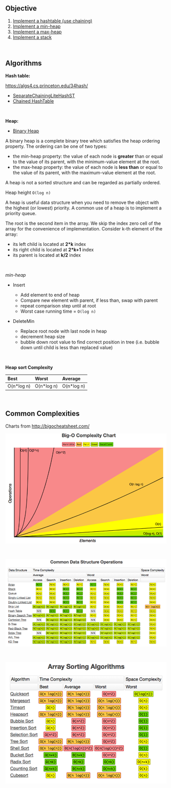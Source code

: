 ## Objective 

1. [Implement a hashtable (use chaining)](src/main/java/com/github/noconnor/reference/ChainedHashTable.java)
2. [Implement a min-heap](src/main/java/com/github/noconnor/reference/MinHeap.java)
3. [Implement a max-heap](src/main/java/com/github/noconnor/reference/MaxHeap.java)
4. [Implement a stack](src/main/java/com/github/noconnor/reference/Stack.java)

<br>

## Algorithms

**Hash table:**

https://algs4.cs.princeton.edu/34hash/

* [SeparateChainingLiteHashST](https://algs4.cs.princeton.edu/34hash/SeparateChainingLiteHashST.java.html)
* [Chained HashTable](http://www.algolist.net/Data_structures/Hash_table/Chaining)

<br>

**Heap:**

* [Binary Heap](https://www.cs.cmu.edu/~adamchik/15-121/lectures/Binary%20Heaps/heaps.html)

A binary heap is a complete binary tree which satisfies the heap ordering property. The ordering can be one of two types:

* the min-heap property: the value of each node is **greater** than or equal to the value of its parent, with the minimum-value element at the root.
* the max-heap property: the value of each node is **less than** or equal to the value of its parent, with the maximum-value element at the root.

A heap is not a sorted structure and can be regarded as partially ordered.

Heap height `O(log n)`

A heap is useful data structure when you need to remove the object with the highest (or lowest) priority. 
A common use of a heap is to implement a priority queue.

The root is the second item in the array. 
We skip the index zero cell of the array for the convenience of implementation. 
Consider k-th element of the array:

* its left child is located at **2\*k** index 
* its right child is located at **2\*k+1** index 
* its parent is located at **k/2** index

<br>

*min-heap*

* Insert
  * Add element to end of heap
  * Compare new element with parent, if less than, swap with parent
  * repeat comparison step until at root
  * Worst case running time = `O(log n)`

* DeleteMin
  * Replace root node with last node in heap
  * decrement heap size
  * bubble down root value to find correct position in tree (i.e. bubble down until child is less than replaced value)

<br>

**Heap sort Complexity**

| Best| Worst | Average |
|:----|:------|:--------|
|O(n*log n)|O(n*log n)|O(n*log n)|

<br>

## Common Complexities

Charts from http://bigocheatsheet.com/

![Complexity Overview](src/main/resources/complexity_chart.png?raw=true)

<br>

![Structure Complexity Overview](src/main/resources/DS_complexities.png?raw=true)

<br>

![Sorting Complexity Overview](src/main/resources/sorting_complexities.png?raw=true)
